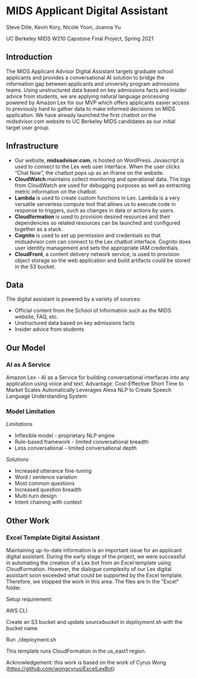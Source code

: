 # MIDS Applicant Digital Assistant 

Steve Dille, Kevin Kory, Nicole Yoon, Joanna Yu

UC Berkeley MIDS W210 Capstone Final Project, Spring 2021

## Introduction 
The MIDS Applicant Advisor Digital Assistant targets graduate school applicants and provides a conversational AI solution to bridge the information gap between applicants and university program admissions teams. Using unstructured data based on key admissions facts and insider advice from students, we are applying natural language processing powered by Amazon Lex for our MVP which offers applicants easier access to previously hard to gather data to make informed decisions on MIDS application. We have already launched the first chatbot on the midsdvisor.com website to UC Berkeley MIDS candidates as our initial target user group.

## Infrastructure

* Our website, **midsadvisor.com**, is hosted on WordPress. Javascript is used to connect to the Lex web user interface. When the user clicks “Chat Now”, the chatbot pops up as an iframe on the website. 
* **CloudWatch** maintains collect monitoring and operational data. The logs from CloudWatch are used for debugging purposes as well as extracting metric information on the chatbot. 
* **Lambda** is used to create custom functions in Lex. Lambda is a very versatile serverless compute tool that allows us to execute code in response to triggers, such as changes in data or actions by users. 
* **Cloudformation** is used to provision desired resources and their dependencies so related resources can be launched and configured together as a stack. 
* **Cognito** is used to set up permission and credentials so that midsadvisor.com can connect to the Lex chatbot interface. Cognito does user identity management and sets the appropriate IAM credentials.
* **CloudFront**, a content delivery network service, is used to provision object storage so the web application and build artifacts could be stored in the S3 bucket.

## Data
The digital assistant is powered by a variety of sources:
* Official content from the School of Information such as the MIDS website, FAQ, etc.
* Unstructured data based on key admissions facts 
* Insider advice from students

## Our Model
### AI as A Service
Amazon Lex - AI as a Service for building conversational interfaces into any application using voice and text.
Advantage:
Cost-Effective
Short Time to Market
Scales Automatically
Leverages Alexa NLP to Create Speech Language Understanding System

### Model Limitation
*Limitations*
* Inflexible model - proprietary NLP engine
* Rule-based framework - limited conversational breadth
* Less conversational - limited conversational depth
 
*Solutions*
* Increased utterance fine-tuning
* Word / sentence variation
* Most common questions
* Increased question breadth
* Multi-turn design
* Intent chaining with context


## Other Work
### Excel Template Digital Assistant
Maintaining up-to-date information is an important issue for an applicant digital assistant. During the early stage of the project, we were successful in automating the creation of a Lex bot from an Excel template using CloudFormation. However, the dialogue complexity of our Lex digital assistant soon exceeded what could be supported by the Excel template. Therefore, we stopped the work in this area. The files are In the  "Excel" folder. 

Setup requirement:

AWS CLI 

Create an S3 bucket and update *sourcebucket* in *deployment.sh* with the bucket name

Run ./deployment.sh 

This template runs CloudFormation in the us_east1 region. 

Acknowledgement: this work is based on the work of Cyrus Wong (https://github.com/wongcyrus/ExcelLexBot)